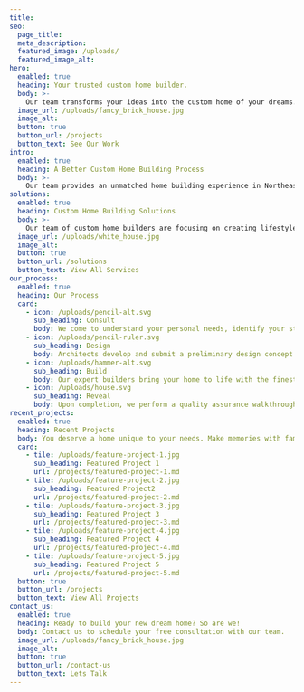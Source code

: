 ```yaml
---
title:
seo:
  page_title:
  meta_description:
  featured_image: /uploads/
  featured_image_alt:
hero:
  enabled: true
  heading: Your trusted custom home builder.
  body: >-
    Our team transforms your ideas into the custom home of your dreams.
  image_url: /uploads/fancy_brick_house.jpg
  image_alt:
  button: true
  button_url: /projects
  button_text: See Our Work
intro:
  enabled: true
  heading: A Better Custom Home Building Process
  body: >-
    Our team provides an unmatched home building experience in Northeast Wisconsin.  Discover the ease of buiding your new home from scratch with confidence!  Our streamlined process includes custom building, interior design, remodeling, realty--even a library of exclusive floor plans--allowing you to build an increadible home at an incredible value.
solutions:
  enabled: true
  heading: Custom Home Building Solutions
  body: >-
    Our team of custom home builders are focusing on creating lifestyles, not just new homes. We have a solid reputation for high-quality construction services. We design luxury spaces that accommodate your design wants and practical needs. Our custom home building process is based on a streamlined experience for our clients. We build new homes with safety, constant communication, and quality at top-of-mind.
  image_url: /uploads/white_house.jpg
  image_alt:
  button: true
  button_url: /solutions
  button_text: View All Services
our_process:
  enabled: true
  heading: Our Process
  card:
    - icon: /uploads/pencil-alt.svg
      sub_heading: Consult
      body: We come to understand your personal needs, identify your style, and establish project requirements.
    - icon: /uploads/pencil-ruler.svg
      sub_heading: Design
      body: Architects develop and submit a preliminary design concept based on your desired floorplan and budget.
    - icon: /uploads/hammer-alt.svg
      sub_heading: Build
      body: Our expert builders bring your home to life with the finest quality materials and unparalleled craftsmanship.
    - icon: /uploads/house.svg
      sub_heading: Reveal
      body: Upon completion, we perform a quality assurance walkthrough and hand over the keys to your new home.
recent_projects:
  enabled: true
  heading: Recent Projects
  body: You deserve a home unique to your needs. Make memories with family and friends in a personalized space built by our team. Get inspired by our recent projects.
  card:
    - tile: /uploads/feature-project-1.jpg
      sub_heading: Featured Project 1
      url: /projects/featured-project-1.md
    - tile: /uploads/feature-project-2.jpg
      sub_heading: Featured Project2
      url: /projects/featured-project-2.md
    - tile: /uploads/feature-project-3.jpg
      sub_heading: Featured Project 3
      url: /projects/featured-project-3.md
    - tile: /uploads/feature-project-4.jpg
      sub_heading: Featured Project 4
      url: /projects/featured-project-4.md
    - tile: /uploads/feature-project-5.jpg
      sub_heading: Featured Project 5
      url: /projects/featured-project-5.md
  button: true
  button_url: /projects
  button_text: View All Projects
contact_us:
  enabled: true
  heading: Ready to build your new dream home? So are we!
  body: Contact us to schedule your free consultation with our team.
  image_url: /uploads/fancy_brick_house.jpg
  image_alt:
  button: true
  button_url: /contact-us
  button_text: Lets Talk
---
```

